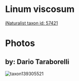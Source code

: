 
Linum viscosum
==============
  
[iNaturalist taxon id: 57421](https://www.inaturalist.org/taxa/57421)
# Photos

## by: Dario Taraborelli
  
![taxon139305521](https://inaturalist-open-data.s3.amazonaws.com/photos/149237875/medium.jpeg)
